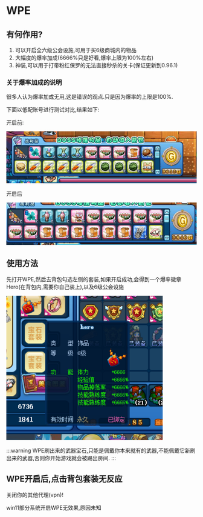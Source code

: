 # WPE

## 有何作用?

1. 可以开启全六级公会设施,可用于买6级商城内的物品
2. 大幅度的爆率加成(6666%只是好看,爆率上限为100%左右)
3. 神装,可以用于打带粉红保罗的无法直接秒杀的关卡(保证更新到0.96.1)

### 关于爆率加成的说明

很多人认为爆率加成无用,这是错误的观点.只是因为爆率的上限是100%.

下面以低配账号进行测试对比,结果如下:

开启前:

![image](./img/item_up_0.png)

开启后

![image](./img/item_up_1.png)

## 使用方法

先打开WPE,然后去背包勾选左侧的套装,如果开启成功,会得到一个爆率徽章Hero(在背包内,需要你自己装上),以及6级公会设施

![image](./img/hero.png)

:::warning
WPE刷出来的武器宝石,只能是佩戴你本来就有的武器,不能佩戴它新刷出来的武器,否则你开始游戏就会被踢出房间.
:::

## WPE开启后,点击背包套装无反应

关闭你的其他代理(vpn)!

win11部分系统开启WPE无效果,原因未知